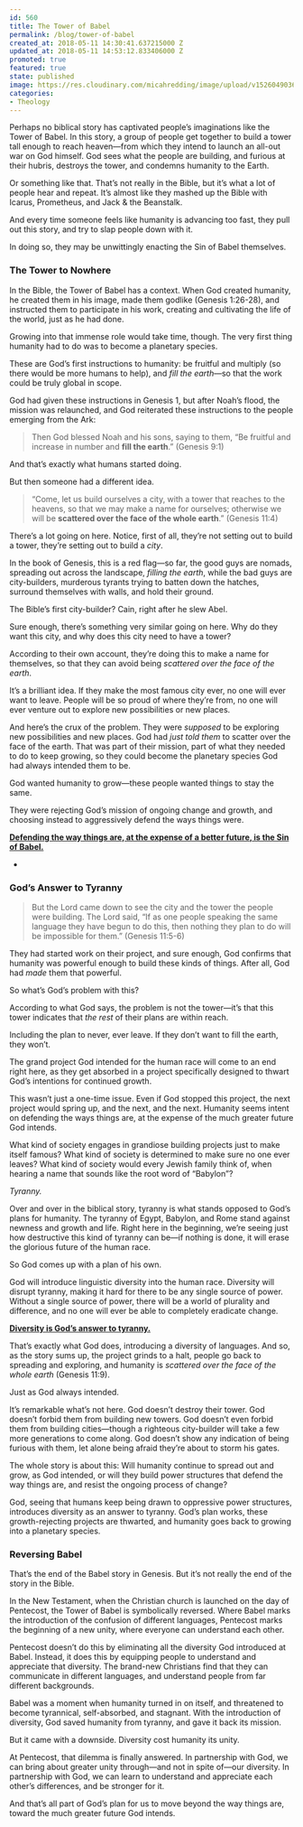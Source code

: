 ```yaml
---
id: 560
title: The Tower of Babel
permalink: /blog/tower-of-babel
created_at: 2018-05-11 14:30:41.637215000 Z
updated_at: 2018-05-11 14:53:12.833406000 Z
promoted: true
featured: true
state: published
image: https://res.cloudinary.com/micahredding/image/upload/v1526049036/iqnbl1ls8zem4rcgpole.jpg
categories:
- Theology
---
```

Perhaps no biblical story has captivated people’s imaginations like the Tower of Babel. In this story, a group of people get together to build a tower tall enough to reach heaven—from which they intend to launch an all-out war on God himself. God sees what the people are building, and furious at their hubris, destroys the tower, and condemns humanity to the Earth.

Or something like that. That’s not really in the Bible, but it’s what a lot of people hear and repeat. It’s almost like they mashed up the Bible with Icarus, Prometheus, and Jack & the Beanstalk. 

And every time someone feels like humanity is advancing too fast, they pull out this story, and try to slap people down with it. 

In doing so, they may be unwittingly enacting the Sin of Babel themselves.

### The Tower to Nowhere

In the Bible, the Tower of Babel has a context. When God created humanity, he created them in his image, made them godlike (Genesis 1:26-28), and instructed them to participate in his work, creating and cultivating the life of the world, just as he had done.

Growing into that immense role would take time, though. The very first thing humanity had to do was to become a planetary species.

These are God’s first instructions to humanity: be fruitful and multiply (so there would be more humans to help), and *fill the earth*—so that the work could be truly global in scope.

God had given these instructions in Genesis 1, but after Noah’s flood, the mission was relaunched, and God reiterated these instructions to the people emerging from the Ark:

> Then God blessed Noah and his sons, saying to them, “Be fruitful and increase in number and **fill the earth**.” (Genesis 9:1)

And that’s exactly what humans started doing. 

But then someone had a different idea.

> “Come, let us build ourselves a city, with a tower that reaches to the heavens, so that we may make a name for ourselves; otherwise we will be **scattered over the face of the whole earth**.” (Genesis 11:4)

There’s a lot going on here. Notice, first of all, they’re not setting out to build a tower, they’re setting out to build a *city*. 

In the book of Genesis, this is a red flag—so far, the good guys are nomads, spreading out across the landscape, *filling the earth*, while the bad guys are city-builders, murderous tyrants trying to batten down the hatches, surround themselves with walls, and hold their ground.

The Bible’s first city-builder? Cain, right after he slew Abel.

Sure enough, there’s something very similar going on here. Why do they want this city, and why does this city need to have a tower? 

According to their own account, they’re doing this to make a name for themselves, so that they can avoid being *scattered over the face of the earth*.

It’s a brilliant idea. If they make the most famous city ever, no one will ever want to leave. People will be so proud of where they’re from, no one will ever venture out to explore new possibilities or new places.

And here’s the crux of the problem. They were *supposed* to be exploring new possibilities and new places. God had *just told them* to scatter over the face of the earth. That was part of their mission, part of what they needed to do to keep growing, so they could become the planetary species God had always intended them to be.

God wanted humanity to grow—these people wanted things to stay the same.

They were rejecting God’s mission of ongoing change and growth, and choosing instead to aggressively defend the ways things were.

**[Defending the way things are, at the expense of a better future, is the Sin of Babel.](https://www.micahredding.com/blog/tower-of-babel "#tweet-this")**

-

### God’s Answer to Tyranny

> But the Lord came down to see the city and the tower the people were building. The Lord said, “If as one people speaking the same language they have begun to do this, then nothing they plan to do will be impossible for them.” (Genesis 11:5-6)

They had started work on their project, and sure enough, God confirms that humanity was powerful enough to build these kinds of things. After all, God had *made* them that powerful. 

So what’s God’s problem with this? 

According to what God says, the problem is not the tower—it’s that this tower indicates that *the rest* of their plans are within reach. 

Including the plan to never, ever leave. If they don’t want to fill the earth, they won’t. 

The grand project God intended for the human race will come to an end right here, as they get absorbed in a project specifically designed to thwart God’s intentions for continued growth.

This wasn’t just a one-time issue. Even if God stopped this project, the next project would spring up, and the next, and the next. Humanity seems intent on defending the ways things are, at the expense of the much greater future God intends.

What kind of society engages in grandiose building projects just to make itself famous? What kind of society is determined to make sure no one ever leaves? What kind of society would every Jewish family think of, when hearing a name that sounds like the root word of “Babylon”?

*Tyranny.*

Over and over in the biblical story, tyranny is what stands opposed to God’s plans for humanity. The tyranny of Egypt, Babylon, and Rome stand against newness and growth and life. Right here in the beginning, we’re seeing just how destructive this kind of tyranny can be—if nothing is done, it will erase the glorious future of the human race.

So God comes up with a plan of his own. 

God will introduce linguistic diversity into the human race. Diversity will disrupt tyranny, making it hard for there to be any single source of power. Without a single source of power, there will be a world of plurality and difference, and no one will ever be able to completely eradicate change. 

**[Diversity is God’s answer to tyranny.](https://www.micahredding.com/blog/tower-of-babel "#tweet-this")**

That’s exactly what God does, introducing a diversity of languages. And so, as the story sums up, the project grinds to a halt, people go back to spreading and exploring, and humanity is *scattered over the face of the whole earth* (Genesis 11:9).

Just as God always intended.

It’s remarkable what’s not here. God doesn’t destroy their tower. God doesn’t forbid them from building new towers. God doesn’t even forbid them from building cities—though a righteous city-builder will take a few more generations to come along. God doesn’t show any indication of being furious with them, let alone being afraid they’re about to storm his gates.

The whole story is about this: Will humanity continue to spread out and grow, as God intended, or will they build power structures that defend the way things are, and resist the ongoing process of change?

God, seeing that humans keep being drawn to oppressive power structures, introduces diversity as an answer to tyranny. God’s plan works, these growth-rejecting projects are thwarted, and humanity goes back to growing into a planetary species.

### Reversing Babel

That’s the end of the Babel story in Genesis. But it’s not really the end of the story in the Bible. 

In the New Testament, when the Christian church is launched on the day of Pentecost, the Tower of Babel is symbolically reversed. Where Babel marks the introduction of the confusion of different languages, Pentecost marks the beginning of a new unity, where everyone can understand each other. 

Pentecost doesn’t do this by eliminating all the diversity God introduced at Babel. Instead, it does this by equipping people to understand and appreciate that diversity. The brand-new Christians find that they can communicate in different languages, and understand people from far different backgrounds.

Babel was a moment when humanity turned in on itself, and threatened to become tyrannical, self-absorbed, and stagnant. With the introduction of diversity, God saved humanity from tyranny, and gave it back its mission.

But it came with a downside. Diversity cost humanity its unity. 

At Pentecost, that dilemma is finally answered. In partnership with God, we can bring about greater unity through—and not in spite of—our diversity. In partnership with God, we can learn to understand and appreciate each other’s differences, and be stronger for it.

And that’s all part of God’s plan for us to move beyond the way things are, toward the much greater future God intends.

